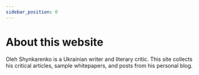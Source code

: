 ```yaml
---
sidebar_position: 0
---
```


# About this website

Oleh Shynkarenko is a Ukrainian writer and literary critic. This site collects his critical articles, sample whitepapers, and posts from his personal blog.